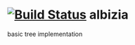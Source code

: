 [![Build Status](https://secure.travis-ci.org/pjambet/albizia.png)](http://travis-ci.org/pjambet/albizia)
albizia
=======

basic tree implementation
